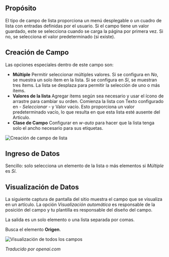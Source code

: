 <!-- Filename: J3.x:Adding_custom_fields/List_Field / Display title: Lista de Campo -->

## Propósito

El tipo de campo de lista proporciona un menú desplegable o un cuadro de lista con entradas definidas por el usuario. Si el campo tiene un valor guardado, este se selecciona cuando se carga la página por primera vez. Si no, se selecciona el valor predeterminado (si existe).

## Creación de Campo

Las opciones especiales dentro de este campo son:

- **Múltiple** Permitir seleccionar múltiples valores. Si se configura en *No*, se muestra un solo ítem en la lista. Si se configura en *Sí*, se muestran tres ítems. La lista se desplaza para permitir la selección de uno o más ítems.
- **Valores de la lista** Agregar ítems según sea necesario y usar el ícono de arrastre para cambiar su orden. Comienza la lista con Texto configurado en *- Seleccionar -* y Valor vacío. Esto proporciona un valor predeterminado vacío, lo que resulta en que esta lista esté ausente del Artículo.
- **Clase de Campo** Configurar en *w-auto* para hacer que la lista tenga solo el ancho necesario para sus etiquetas.

![Creación de campo de lista](../../../en/images/fields/fields-list.png "Creación de Campo de Lista")

## Ingreso de Datos

Sencillo: solo selecciona un elemento de la lista o más elementos si *Múltiple* es *Sí*.

## Visualización de Datos

La siguiente captura de pantalla del sitio muestra el campo que se visualiza en un artículo. La opción *Visualización automática* es responsable de la posición del campo y tu plantilla es responsable del diseño del campo.

La salida es un solo elemento o una lista separada por comas.

Busca el elemento **Origen**.

![Visualización de todos los campos](../../../en/images/fields/fields-display.png "Visualización de campos")

*Traducido por openai.com*

